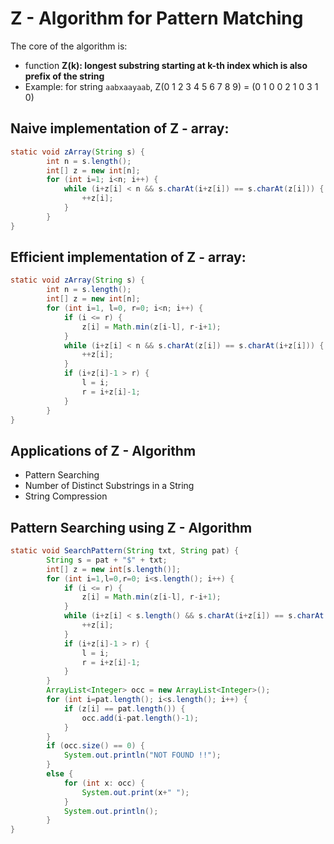 # Z - Algorithm for Pattern Matching
The core of the algorithm is:
  - function **Z(k): longest substring starting at k-th index which is also prefix of the string**
  - Example: for string `aabxaayaab`, Z(0 1 2 3 4 5 6 7 8 9) = (0 1 0 0 2 1 0 3 1 0)
  
## Naive implementation of Z - array:
```java
static void zArray(String s) {
		int n = s.length();
		int[] z = new int[n];
		for (int i=1; i<n; i++) {
			while (i+z[i] < n && s.charAt(i+z[i]) == s.charAt(z[i])) {
				++z[i];
			}
		}
}
```

## Efficient implementation of Z - array:
```java
static void zArray(String s) {
		int n = s.length();
		int[] z = new int[n];
		for (int i=1, l=0, r=0; i<n; i++) {
			if (i <= r) {
				z[i] = Math.min(z[i-l], r-i+1);
			}
			while (i+z[i] < n && s.charAt(z[i]) == s.charAt(i+z[i])) {
				++z[i];
			}
			if (i+z[i]-1 > r) {
				l = i;
				r = i+z[i]-1;
			}
		}
}
```

## Applications of Z - Algorithm
  - Pattern Searching
  - Number of Distinct Substrings in a String
  - String Compression
  
## Pattern Searching using Z - Algorithm
```java
static void SearchPattern(String txt, String pat) {
		String s = pat + "$" + txt;
		int[] z = new int[s.length()];
		for (int i=1,l=0,r=0; i<s.length(); i++) {
			if (i <= r) {
				z[i] = Math.min(z[i-l], r-i+1);
			}
			while (i+z[i] < s.length() && s.charAt(i+z[i]) == s.charAt(z[i])) {
				++z[i];
			}
			if (i+z[i]-1 > r) {
				l = i;
				r = i+z[i]-1;
			}
		}
		ArrayList<Integer> occ = new ArrayList<Integer>();
		for (int i=pat.length(); i<s.length(); i++) {
			if (z[i] == pat.length()) {
				occ.add(i-pat.length()-1);
			}
		}
		if (occ.size() == 0) {
			System.out.println("NOT FOUND !!");
		}
		else {
			for (int x: occ) {
				System.out.print(x+" ");
			}
			System.out.println();
		}
}
```
